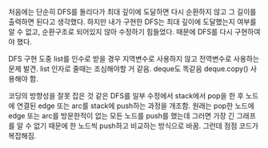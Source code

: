 처음에는 단순히 DFS를 돌리다가 최대 깊이에 도달하면 다시 순환하지 않고 그 길이를 출력하면 된다고 생각했다.
하지만 내가 구현한 DFS는 최대 깊이에 도달했는지 여부를 알 수 없고, 순환구조로 되어있지 않아 수정하기 힘들었다.
때문에 DFS를 다시 구현하여야 했다.

DFS 구현 도중 list를 인수로 받을 경우 지역변수로 사용하지 않고 전역변수로 사용하는 문제 발견.
list 인자로 줄때는 조심해야할 거 같음.
deque도 똑같음 deque.copy() 사용해야 함.

코딩의 방향성을 잘못 잡은 것 같은 DFS를 일부 수정에서 stack에서 pop을 한 후 노드에 연결된 edge 또는 arc를 stack에 push하는 과정을 개조함.
원래는 pop한 노드에 edge 또는 arc를 방문한적이 없는 모든 노드를 push를 했는데 그러면 가장 긴 그래프를 알 수 없기 때문에 한 노드씩 push하고 비교하는 방식으로 바꿈.
그런데 점점 코드가 복잡해짐.